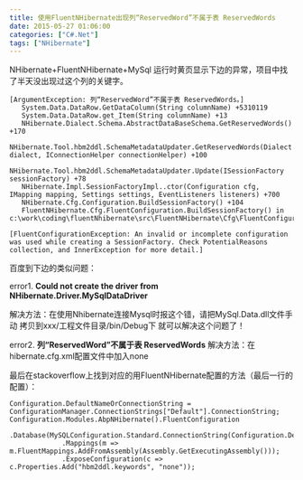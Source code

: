 ```yaml
---
title: 使用FluentNHibernate出现列“ReservedWord”不属于表 ReservedWords
date: 2015-05-27 01:06:00
categories: ["C#.Net"]
tags: ["NHibernate"]
---
```


NHibernate+FluentNHibernate+MySql 运行时黄页显示下边的异常，项目中找了半天没出现过这个列的关键字。
```
[ArgumentException: 列“ReservedWord”不属于表 ReservedWords。]
   System.Data.DataRow.GetDataColumn(String columnName) +5310119
   System.Data.DataRow.get_Item(String columnName) +13
   NHibernate.Dialect.Schema.AbstractDataBaseSchema.GetReservedWords() +170
   NHibernate.Tool.hbm2ddl.SchemaMetadataUpdater.GetReservedWords(Dialect dialect, IConnectionHelper connectionHelper) +100
   NHibernate.Tool.hbm2ddl.SchemaMetadataUpdater.Update(ISessionFactory sessionFactory) +78
   NHibernate.Impl.SessionFactoryImpl..ctor(Configuration cfg, IMapping mapping, Settings settings, EventListeners listeners) +700
   NHibernate.Cfg.Configuration.BuildSessionFactory() +104
   FluentNHibernate.Cfg.FluentConfiguration.BuildSessionFactory() in c:\work\coding\fluentNhibernate\src\FluentNHibernate\Cfg\FluentConfiguration.cs:230

[FluentConfigurationException: An invalid or incomplete configuration was used while creating a SessionFactory. Check PotentialReasons collection, and InnerException for more detail.]
```

<!--more-->

百度到下边的类似问题：

error1.  **Could not create the driver from NHibernate.Driver.MySqlDataDriver**

解决方法：在使用Nhibernate连接Mysql时报这个错，请把MySql.Data.dll文件手动 拷贝到xxx/工程文件目录/bin/Debug下 就可以解决这个问题了！
 
error2. **列“ReservedWord”不属于表 ReservedWords**
解决方法：在hibernate.cfg.xml配置文件中加入<property name="hbm2ddl.keywords">none</property>
 
最后在stackoverflow上找到对应的用FluentNHibernate配置的方法（最后一行的配置）：
```
Configuration.DefaultNameOrConnectionString = ConfigurationManager.ConnectionStrings["Default"].ConnectionString;
Configuration.Modules.AbpNHibernate().FluentConfiguration
             .Database(MySQLConfiguration.Standard.ConnectionString(Configuration.DefaultNameOrConnectionString))
             .Mappings(m => m.FluentMappings.AddFromAssembly(Assembly.GetExecutingAssembly()));
             .ExposeConfiguration(c => c.Properties.Add("hbm2ddl.keywords", "none"));
 ```
